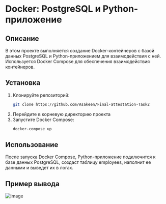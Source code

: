 # Docker: PostgreSQL и Python-приложение

## Описание

В этом проекте выполняется создание Docker-контейнеров с базой данных PostgreSQL и Python-приложением для взаимодействия с ней.
Используется Docker Compose для обеспечения взаимодействия контейнеров.

## Установка

1. Клонируйте репозиторий:
   ```bash
   git clone https://github.com/Asakeen/Final-attestation-Task2

2. Перейдите в корневую директорию проекта
3. Запустите Docker Compose:
    ```bash
    docker-compose up

## Использование

После запуска Docker Compose, Python-приложение подключится к базе данных PostgreSQL, создаст таблицу employees, наполнит ее данными и выведет их в логах.

## Пример вывода

![image](https://github.com/user-attachments/assets/fe948cc8-bd3a-4973-86b4-e825573b11a8)


